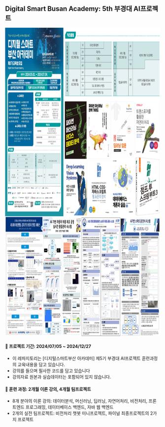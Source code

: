 ## Digital Smart Busan Academy: 5th 부경대 AI프로젝트 

<img src="Poster.png" height="1000">

#### 📅 프로젝트 기간: 2024/07/05 ~ 2024/12/27

* 이 레파지토리는 [디지털스마트부산 아카데미] 제5기 부경대 AI프로젝트 훈련과정의 교육내용을 담고 있습니다.
* 강의를 들으며 필사한 코드를 담고 있습니다
* 강의자료 원본과 실습데이터는 포함되어 있지 않습니다.

#### 📖 훈련 과정: 2개월 이론 강의, 4개월 팀프로젝트
* 8개 분야의 이론 강의: 데이터분석, 머신러닝, 딥러닝, 자연어처리, 비전처리, 프론트엔드 프로그래밍, 데이터베이스 백엔드, 자바 웹 백엔드
* 2개의 실전 팀프로젝트: 비전처리 챗봇 미니프로젝트, 파이널 최종프로젝트의 2가지 프로젝트
